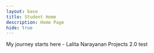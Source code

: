 ```yaml
---
layout: base
title: Student Home 
description: Home Page
hide: true
---
```


My journey starts here - Lalita Narayanan Projects 2.0
 test